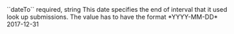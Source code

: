 <tr>
	
<td style="padding-left:20px;"> ``dateTo``</td>
	
<td>required, string</td>
<td>This date specifies the end of interval that it used look up submissions.
The value has to have the format *YYYY-MM-DD*</td>
	
<td>2017-12-31</td>
	
<td></td>
	
</tr>
